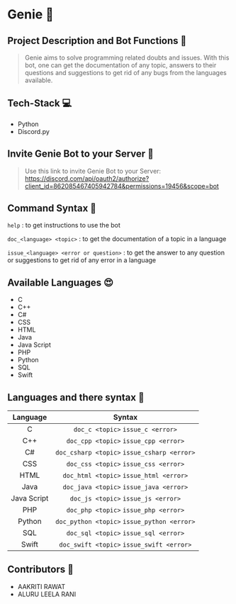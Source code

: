# Genie 🧞

## Project Description and Bot Functions :tada:
>Genie aims to solve programming related doubts and issues. With this bot, one can get the documentation of any topic, answers to their questions and suggestions to get rid of any bugs from the languages available.

## Tech-Stack 💻

- Python
- Discord.py

## Invite Genie Bot to your Server 🚀
>Use this link to invite Genie Bot to your Server:                                   
https://discord.com/api/oauth2/authorize?client_id=862085467405942784&permissions=19456&scope=bot

## Command Syntax 👀

`help`  : to get instructions to use the bot

`doc_<language> <topic>`  : to get the documentation of a topic in a language 

`issue_<language> <error or question>`  : to get the answer to any question or suggestions to get rid of any error in a language

  
## Available Languages 😍
- C
- C++
- C#
- CSS
- HTML
- Java
- Java Script
- PHP
- Python 
- SQL
- Swift 

## Languages and there syntax :book:
| Language  | Syntax |
| :---: | :---: |
| C  | `doc_c <topic>`  `issue_c <error>` |
| C++  | `doc_cpp <topic>`  `issue_cpp <error>` |
| C#  | `doc_csharp <topic>`  `issue_csharp <error>` |
| CSS  | `doc_css <topic>`  `issue_css <error>`  |
| HTML  | `doc_html <topic>`  `issue_html <error>`  |
| Java  | `doc_java <topic>`  `issue_java <error>`  |
| Java Script  | `doc_js <topic>` `issue_js <error>`  |
| PHP  | `doc_php <topic>`  `issue_php <error>`  |
| Python  | `doc_python <topic>`  `issue_python <error>`  |
| SQL  | `doc_sql <topic>`  `issue_sql <error>`  |
| Swift  | `doc_swift <topic>`  `issue_swift <error>`  |

## Contributors 🤝

- AAKRITI RAWAT               
- ALURU LEELA RANI

